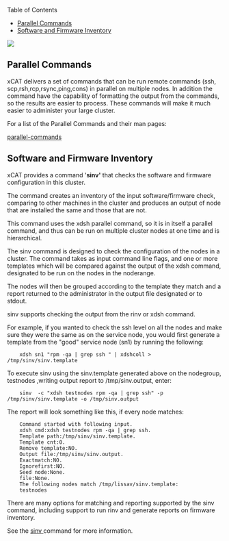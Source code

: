 <!-- START doctoc generated TOC please keep comment here to allow auto update -->
<!-- DON'T EDIT THIS SECTION, INSTEAD RE-RUN doctoc TO UPDATE -->
Table of Contents

- [Parallel Commands](#parallel-commands)
- [Software and Firmware Inventory](#software-and-firmware-inventory)

<!-- END doctoc generated TOC please keep comment here to allow auto update -->

![](https://sourceforge.net/p/xcat/wiki/XCAT_Documentation/attachment/Official-xcat-doc.png)


## Parallel Commands

xCAT delivers a set of commands that can be run remote commands (ssh, scp,rsh,rcp,rsync,ping,cons) in parallel on multiple nodes. In addition the command have the capability of formatting the output from the commands, so the results are easier to process. These commands will make it much easier to administer your large cluster. 

  
For a list of the Parallel Commands and their man pages: 

[parallel-commands](XCAT_Commands/#parallel-commands) 

## Software and Firmware Inventory 

xCAT provides a command '**sinv'** that checks the software and firmware configuration in this cluster. 

The command creates an inventory of the input software/firmware check, comparing to other machines in the cluster and produces an output of node that are installed the same and those that are not. 

This command uses the xdsh parallel command, so it is in itself a parallel command, and thus can be run on multiple cluster nodes at one time and is hierarchical. 

The sinv command is designed to check the configuration of the nodes in a cluster. The command takes as input command line flags, and one or more templates which will be compared against the output of the xdsh command, designated to be run on the nodes in the noderange. 

The nodes will then be grouped according to the template they match and a report returned to the administrator in the output file designated or to stdout. 

sinv supports checking the output from the rinv or xdsh command. 

For example, if you wanted to check the ssh level on all the nodes and make sure they were the same as on the service node, you would first generate a template from the "good" service node (sn1) by running the following: 
 
~~~~   
    xdsh sn1 "rpm -qa | grep ssh " | xdshcoll > /tmp/sinv/sinv.template
~~~~      

To execute sinv using the sinv.template generated above on the nodegroup, testnodes ,writing output report to /tmp/sinv.output, enter: 
 
~~~~     
    sinv  -c "xdsh testnodes rpm -qa | grep ssh" -p /tmp/sinv/sinv.template -o /tmp/sinv.output
~~~~      

The report will look something like this, if every node matches: 

~~~~      
    Command started with following input.
    xdsh cmd:xdsh testnodes rpm -qa | grep ssh.
    Template path:/tmp/sinv/sinv.template.
    Template cnt:0.
    Remove template:NO.
    Output file:/tmp/sinv/sinv.output.
    Exactmatch:NO.
    Ignorefirst:NO.
    Seed node:None.
    file:None.
    The following nodes match /tmp/lissav/sinv.template:
    testnodes
~~~~      

There are many options for matching and reporting supported by the sinv command, including support to run rinv and generate reports on firmware inventory. 

See the [sinv ](http://xcat.sourceforge.net/man1/sinv.1.html) command for more information. 
